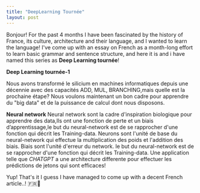 ```yaml
---
title: "DeepLearning Tournée"
layout: post
---
```

Bonjour! 
    For the past 4 months I have been fascinated by the history of France, its culture, architecture and their language, and I wanted to learn the language! I've come up with an essay on French as a month-long effort to learn basic grammar and sentence structure, and here it is and i have named this series as **Deep Learning tournée**! 
    
**Deep Learning tournée-1**

Nous avons transformé le silicium en machines informatiques depuis une décennie avec des capacités ADD, MUL, BRANCHING,mais quelle est la prochaine étape? 
Nous voulons maintenant un bon cadre pour apprendre du "big data" et de la puissance de calcul dont nous disposons.

**Neural network**
      Neural network sont la cadre d'inspiration biologique pour apprendre des data,Ils ont une fonction de perte et un biais d’apprentissage,le but du neural-network est de se rapprocher d'une fonction qui décrit les Training-data.
      Neurons sont l'unité de base du neural-network qui effectue la multiplication des poids et l'addition des biais. 
      Biais sont l'unité d'erreur du network. 
      le but du neural-network est de se rapprocher d'une fonction qui décrit les Training-data.
      Une application telle que *CHATGPT* a une architecture differente pour effectuer les prédictions de jetons qui sont efficaces!

Yup! That's it I guess I have managed to come up with a decent French article..!  🇫🇷🙂

